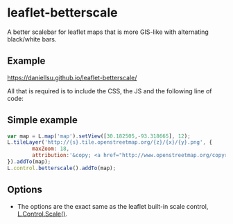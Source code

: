 # leaflet-betterscale
A better scalebar for leaflet maps that is more GIS-like with alternating black/white bars.

## Example
<a href="https://daniellsu.github.io/leaflet-betterscale/">https://daniellsu.github.io/leaflet-betterscale/</a>


All that is required is to include the CSS, the JS and the following line of code:

## Simple example

```javascript
var map = L.map('map').setView([30.182505,-93.318665], 12);        
L.tileLayer('http://{s}.tile.openstreetmap.org/{z}/{x}/{y}.png', {    
		maxZoom: 18,
		attribution:'&copy; <a href="http://www.openstreetmap.org/copyright">OpenStreetMap</a>'
}).addTo(map);
L.control.betterscale().addTo(map);
```

## Options
- The options are the exact same as the leaflet built-in scale control, <a href="http://leafletjs.com/reference-1.0.0.html#control-scale">L.Control.Scale()</a>.
